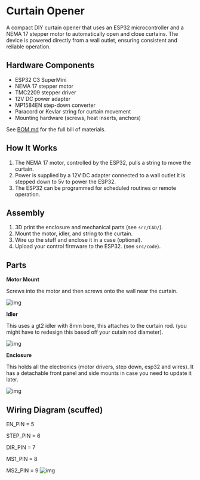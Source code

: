 # Curtain Opener

A compact DIY curtain opener that uses an ESP32 microcontroller and a NEMA 17 stepper motor to automatically open and close curtains. The device is powered directly from a wall outlet, ensuring consistent and reliable operation.


## Hardware Components

- ESP32 C3 SuperMini
- NEMA 17 stepper motor
- TMC2209 stepper driver
- 12V DC power adapter
- MP1584EN step-down converter
- Paracord or Kevlar string for curtain movement
- Mounting hardware (screws, heat inserts, anchors)

See [BOM.md](BOM.md) for the full bill of materials.

## How It Works

1. The NEMA 17 motor, controlled by the ESP32, pulls a string to move the curtain.
2. Power is supplied by a 12V DC adapter connected to a wall outlet it is stepped down to 5v to power the ESP32.
3. The ESP32 can be programmed for scheduled routines or remote operation.


## Assembly

1. 3D print the enclosure and mechanical parts (see `src/CAD/`).
3. Mount the motor, idler, and string to the curtain.
4. Wire up the stuff and enclose it in a case (optional).
5. Upload your control firmware to the ESP32. (see `src/code`).

## Parts


**Motor Mount**

Screws into the motor and then screws onto the wall near the curtain.

![img](https://hc-cdn.hel1.your-objectstorage.com/s/v3/f254cdb409c4352ede6f9bf59e0e4b67e1376b5c_image.png)

**Idler**

This uses a gt2 idler with 8mm bore, this attaches to the curtain rod. (you might have to redesign this based off your cutain rod diameter).

![img](https://hc-cdn.hel1.your-objectstorage.com/s/v3/1b50151c39fc53b18b28b7761289c440c27df66d_image.png)


**Enclosure**

This holds all the electronics (motor drivers, step down, esp32 and wires). It has a detachable front panel and side mounts in case you need to update it later.

![img](https://hc-cdn.hel1.your-objectstorage.com/s/v3/43ee5cf89285f22024de84485ae08d6685e71685_image.png)

## Wiring Diagram (scuffed)

EN_PIN = 5

STEP_PIN = 6

DIR_PIN = 7

MS1_PIN = 8

MS2_PIN = 9
![img](https://hc-cdn.hel1.your-objectstorage.com/s/v3/bd48201a68f4de720ef6dcef808b0d0c94304497_image.png)


